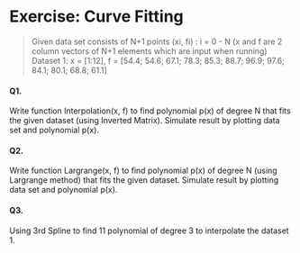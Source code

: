# Exercise: Curve Fitting
> Given data set consists of N+1 points (xi, fi) : i = 0 - N (x and f are 2 column vectors of N+1 elements which are input when running)
> Dataset 1: x = [1:12], f = [54.4; 54.6; 67.1; 78.3; 85.3; 88.7; 96.9; 97.6; 84.1; 80.1; 68.8; 61.1]
#### Q1. 
Write function Interpolation(x, f) to find polynomial p(x) of degree N that fits the given dataset (using Inverted Matrix).
Simulate result by plotting data set and polynomial p(x).

#### Q2. 
Write function Largrange(x, f) to find polynomial p(x) of degree N (using Largrange method) that fits the given dataset.
Simulate result by plotting data set and polynomial p(x).

#### Q3.
Using 3rd Spline to find 11 polynomial of degree 3 to interpolate the dataset 1.
